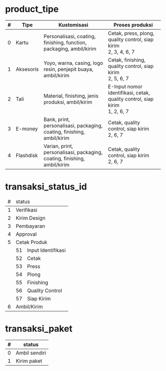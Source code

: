 # product_tipe
| # | Tipe | Kustomisasi | Proses produksi |
| - | ---- | ----------- | --------------- |
| 0 | Kartu | Personalisasi, coating, finishing, function, packaging, ambil/kirim | Cetak, press, plong, quality control, siap kirim<br>2, 3, 4, 6, 7 |
| 1 | Aksesoris | Yoyo, warna, casing, logo resin, penjepit buaya, ambil/kirim | Cetak, finishing, quality control, siap kirim<br>2, 5, 6, 7 |
| 2 | Tali | Material, finishing, jenis produksi, ambil/kirim | E-Input nomor identifikasi, cetak, quality control, siap kirim<br>1, 2, 6, 7 |
| 3 | E-money | Bank, print, personalisasi, packaging, coating, finishing, ambil/kirim | Cetak, quality control, siap kirim<br>2, 6, 7 |
| 4 | Flashdisk | Varian, print, personalisasi, packaging, coating, finishing, ambil/kirim | Cetak, quality control, siap kirim<br>2, 6, 7 |

# transaksi_status_id

<table>
    <thead>
        <thead>
            <tr>
                <td>#</td>
                <td colspan="2">status</td>
            </tr>
        </thead>
    </thead>
    <tbody>
        <tr>
            <td>1</td>
            <td colspan="2">Verifikasi</td>
        </tr>
        <tr>
            <td>2</td>
            <td colspan="2">Kirim Design</td>
        </tr>
        <tr>
            <td>3</td>
            <td colspan="2">Pembayaran</td>
        </tr>
        <tr>
            <td>4</td>
            <td colspan="2">Approval</td>
        </tr>
        <tr>
            <td>5</td>
            <td colspan="2">Cetak Produk</td>
        </tr>
        <tr>
            <td></td>
            <td>51</td>
            <td>Input Identifikasi</td>
        </tr>
        <tr>
            <td></td>
            <td>52</td>
            <td>Cetak</td>
        </tr>
        <tr>
            <td></td>
            <td>53</td>
            <td>Press</td>
        </tr>
        <tr>
            <td></td>
            <td>54</td>
            <td>Plong</td>
        </tr>
        <tr>
            <td></td>
            <td>55</td>
            <td>Finishing</td>
        </tr>
        <tr>
            <td></td>
            <td>56</td>
            <td>Quality Control</td>
        </tr>
        <tr>
            <td></td>
            <td>57</td>
            <td>Siap Kirim</td>
        </tr>
        <tr>
            <td>6</td>
            <td colspan="2">Ambil/Kirim</td>
        </tr>
    </tbody>
</table>

# transaksi_paket
| # | status |
| - | ------ |
| 0 | Ambil sendiri |
| 1 | Kirim paket |
